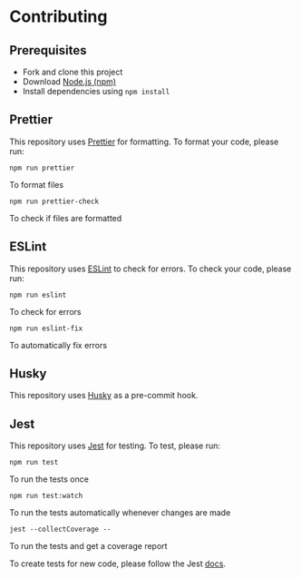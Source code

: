 # Contributing

## Prerequisites

-   Fork and clone this project
-   Download [Node.js (npm)](https://nodejs.org/en/download/)
-   Install dependencies using `npm install`

## Prettier

This repository uses [Prettier](https://prettier.io/) for formatting. To format your code, please run:

`npm run prettier`

To format files

`npm run prettier-check`

To check if files are formatted

## ESLint

This repository uses [ESLint](https://eslint.org/) to check for errors. To check your code, please run:

`npm run eslint`

To check for errors

`npm run eslint-fix`

To automatically fix errors

## Husky

This repository uses [Husky](https://typicode.github.io/husky/#/) as a pre-commit hook.

## Jest

This repository uses [Jest](https://jestjs.io/) for testing. To test, please run:

`npm run test`

To run the tests once

`npm run test:watch`

To run the tests automatically whenever changes are made

`jest --collectCoverage --`

To run the tests and get a coverage report

To create tests for new code, please follow the Jest [docs](https://jestjs.io/docs/getting-started).
